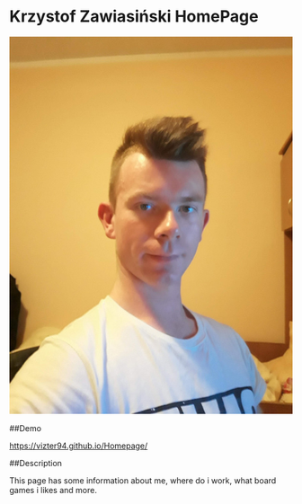 # Krzystof Zawiasiński HomePage

![Krzysiek](images/krzysiek.jpg)

##Demo

https://vizter94.github.io/Homepage/

##Description

This page has some information about me, where do i work, what board games i likes and more.
